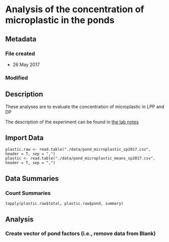# Analysis of the concentration of microplastic in the ponds
## Metadata

### File created 

* 26 May 2017

### Modified

## Description

These analyses are to evaluate the concentration of microplastic in LPP and DP 

The description of the experiment can be found in [the lab notes](https://github.com/KennyPeanuts/pond_microplastic/tree/master/lab_notebook/lab_notesd)

## Import Data

    plastic.raw <- read.table("./data/pond_microplastic_sp2017.csv", header = T, sep = ",")
    plastic <- read.table("./data/pond_microplastic_means_sp2017.csv", header = T, sep = ",")

## Data Summaries

### Count Summaries

    tapply(plastic.raw$total, plastic.raw$pond, summary) 

## Analysis

### Create vector of pond factors (i.e., remove data from Blank)


    


